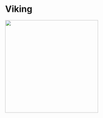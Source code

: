 # Viking

<a href="https://github.com/TangoAgency/Viking"><img src="https://cloud.githubusercontent.com/assets/469111/22284925/b91cfca0-e2e9-11e6-9bcc-fc8e1a1f34a0.png" width="300px"></a>
